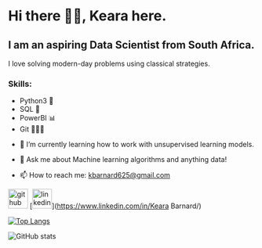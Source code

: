 # Hi there 👋🏻,  Keara here.

## I am an aspiring Data Scientist from South Africa.

I love solving modern-day problems using classical strategies.

### Skills: 
* Python3 🐍
* SQL 🐬
* PowerBI 📊
* Git 👩🏻‍💻

- 🌱 I’m currently learning how to work with unsupervised learning models. 
- 💬 Ask me about Machine learning algorithms and anything data! 



- 📫 How to reach me: kbarnard625@gmail.com 


[<img src='https://cdn.jsdelivr.net/npm/simple-icons@3.0.1/icons/github.svg' alt='github' height='40'>](https://github.com/KearaB)  [<img src='https://cdn.jsdelivr.net/npm/simple-icons@3.0.1/icons/linkedin.svg' alt='linkedin' height='40'>](https://www.linkedin.com/in/Keara Barnard/)  

[![Top Langs](https://github-readme-stats.vercel.app/api/top-langs/?username=KearaB)](https://github.com/anuraghazra/github-readme-stats)

![GitHub stats](https://github-readme-stats.vercel.app/api?username=KearaB&show_icons=true)  

